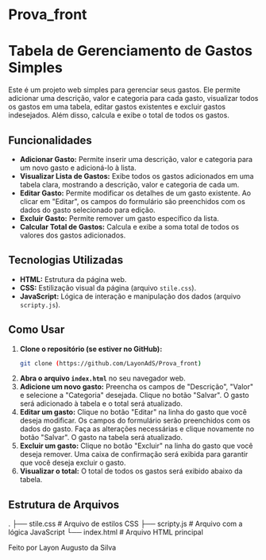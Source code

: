 # Prova_front
# Tabela de Gerenciamento de Gastos Simples

Este é um projeto web simples para gerenciar seus gastos. Ele permite adicionar uma descrição, valor e categoria para cada gasto, visualizar todos os gastos em uma tabela, editar gastos existentes e excluir gastos indesejados. Além disso, calcula e exibe o total de todos os gastos.

## Funcionalidades

* **Adicionar Gasto:** Permite inserir uma descrição, valor e categoria para um novo gasto e adicioná-lo à lista.
* **Visualizar Lista de Gastos:** Exibe todos os gastos adicionados em uma tabela clara, mostrando a descrição, valor e categoria de cada um.
* **Editar Gasto:** Permite modificar os detalhes de um gasto existente. Ao clicar em "Editar", os campos do formulário são preenchidos com os dados do gasto selecionado para edição.
* **Excluir Gasto:** Permite remover um gasto específico da lista.
* **Calcular Total de Gastos:** Calcula e exibe a soma total de todos os valores dos gastos adicionados.

## Tecnologias Utilizadas

* **HTML:** Estrutura da página web.
* **CSS:** Estilização visual da página (arquivo `stile.css`).
* **JavaScript:** Lógica de interação e manipulação dos dados (arquivo `scripty.js`).

## Como Usar

1.  **Clone o repositório (se estiver no GitHub):**
    ```bash
    git clone (https://github.com/LayonAdS/Prova_front)
    ```
2.  **Abra o arquivo `index.html`** no seu navegador web.
3.  **Adicione um novo gasto:** Preencha os campos de "Descrição", "Valor" e selecione a "Categoria" desejada. Clique no botão "Salvar". O gasto será adicionado à tabela e o total será atualizado.
4.  **Editar um gasto:** Clique no botão "Editar" na linha do gasto que você deseja modificar. Os campos do formulário serão preenchidos com os dados do gasto. Faça as alterações necessárias e clique novamente no botão "Salvar". O gasto na tabela será atualizado.
5.  **Excluir um gasto:** Clique no botão "Excluir" na linha do gasto que você deseja remover. Uma caixa de confirmação será exibida para garantir que você deseja excluir o gasto.
6.  **Visualizar o total:** O total de todos os gastos será exibido abaixo da tabela.

## Estrutura de Arquivos

.
├── stile.css     # Arquivo de estilos CSS
├── scripty.js    # Arquivo com a lógica JavaScript
└── index.html    # Arquivo HTML principal

Feito por Layon Augusto da Silva